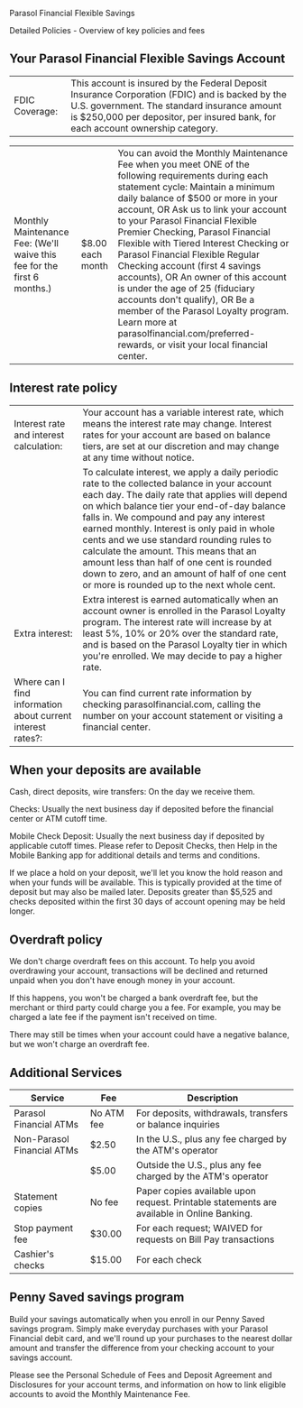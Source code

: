 Parasol Financial Flexible Savings

Detailed Policies  - Overview of key policies and fees

## Your Parasol Financial Flexible Savings Account

| | |
|-----|------|
|FDIC Coverage: | This account is insured by the Federal Deposit Insurance Corporation (FDIC) and is backed by the U.S. government. The standard insurance amount is $250,000 per depositor, per insured bank, for each account ownership category. |

| | | |
|-----|------|-----|
| Monthly Maintenance Fee: (We'll waive this fee for the first 6 months.) | $8.00 each month | You can avoid the Monthly Maintenance Fee when you meet ONE of the following requirements during each statement cycle: Maintain a minimum daily balance of $500 or more in your account, OR Ask us to link your account to your Parasol Financial Flexible Premier Checking, Parasol Financial Flexible with Tiered Interest Checking or Parasol Financial Flexible Regular Checking account (first 4 savings accounts), OR An owner of this account is under the age of 25 (fiduciary accounts don't qualify), OR Be a member of the Parasol Loyalty program. Learn more at parasolfinancial.com/preferred-rewards, or visit your local financial center. |

## Interest rate policy

| | |
|-----|------|
Interest rate and interest calculation:  | Your account has a variable interest rate, which means the interest rate may change. Interest rates for your account are based on balance tiers, are set at our discretion and may change at any time without notice. |
| |  To calculate interest, we apply a daily periodic rate to the collected balance in your account each day. The daily rate that applies will depend on which balance tier your end-of-day balance falls in. We compound and pay any interest earned monthly. Interest is only paid in whole cents and we use standard rounding rules to calculate the amount. This means that an amount less than half of one cent is rounded down to zero, and an amount of half of one cent or more is rounded up to the next whole cent. |
| Extra interest: | Extra interest is earned automatically when an account owner is enrolled in the Parasol Loyalty program. The interest rate will increase by at least 5%, 10% or 20% over the standard rate, and is based on the Parasol Loyalty tier in which you're enrolled. We may decide to pay a higher rate. |
|Where can I find information about current interest rates?: | You can find current rate information by checking parasolfinancial.com, calling the number on your account statement or visiting a financial center. |

## When your deposits are available

Cash, direct deposits, wire transfers: On the day we receive them.

Checks: Usually the next business day if deposited before the financial center or ATM cutoff time.

Mobile Check Deposit: Usually the next business day if deposited by applicable cutoff times. Please refer to Deposit Checks, then Help in the Mobile Banking app for additional details and terms and conditions.

If we place a hold on your deposit, we'll let you know the hold reason and when your funds will be available. This is typically provided at the time of deposit but may also be mailed later. Deposits greater than $5,525 and checks deposited within the first 30 days of account opening may be held longer.

## Overdraft policy

We don't charge overdraft fees on this account. To help you avoid overdrawing your account, transactions will be declined and returned unpaid when you don't have enough money in your account.

If this happens, you won't be charged a bank overdraft fee, but the merchant or third party could charge you a fee. For example, you may be charged a late fee if the payment isn't received on time.

There may still be times when your account could have a negative balance, but we won't charge an overdraft fee.

## Additional Services

| Service | Fee | Description |
|---------|-----|-------------|
| Parasol Financial ATMs | No ATM fee | For deposits, withdrawals, transfers or balance inquiries |
| Non-Parasol Financial ATMs | $2.50 | In the U.S., plus any fee charged by the ATM's operator |
| | $5.00 | Outside the U.S., plus any fee charged by the ATM's operator |
| Statement copies | No fee | Paper copies available upon request. Printable statements are available in Online Banking. |
| Stop payment fee | $30.00 | For each request; WAIVED for requests on Bill Pay transactions |
| Cashier's checks | $15.00 | For each check |

## Penny Saved savings program

Build your savings automatically when you enroll in our Penny Saved savings program. Simply make everyday purchases with your Parasol Financial debit card, and we'll round up your purchases to the nearest dollar amount and transfer the difference from your checking account to your savings account.

Please see the Personal Schedule of Fees and Deposit Agreement and Disclosures for your account terms, and information on how to link eligible accounts to avoid the Monthly Maintenance Fee.
